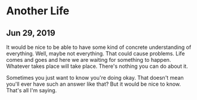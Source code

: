 # Another Life
## Jun 29, 2019

It would be nice to be able to have some kind of concrete understanding of everything.
Well, maybe not everything. That could cause problems. Life comes and goes and here
we are waiting for something to happen. Whatever takes place will take place. There's
nothing you can do about it.

Sometimes you just want to know you're doing okay. That doesn't mean you'll ever have
such an answer like that? But it would be nice to know. That's all I'm saying.
